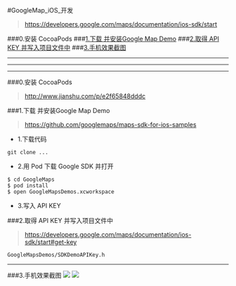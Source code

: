 #GoogleMap_iOS_开发
>https://developers.google.com/maps/documentation/ios-sdk/start

###0.安装 CocoaPods
###[1.下载 并安装Google Map Demo](#download_install)
###[2.取得 API KEY 并写入项目文件中](#get_api_key)
###[3.手机效果截图](#screen_shot)

***
***
***

###0.安装 CocoaPods
>http://www.jianshu.com/p/e2f65848dddc

###1.下载 并安装Google Map Demo<a name="download_install"/>
>https://github.com/googlemaps/maps-sdk-for-ios-samples

* 1.下载代码 

```git clone ...```
* 2.用 Pod 下载 Google SDK 并打开
```
$ cd GoogleMaps
$ pod install
$ open GoogleMapsDemos.xcworkspace
```
* 3.写入 API KEY


###2.取得 API KEY 并写入项目文件中<a name="get_api_key"/>
>https://developers.google.com/maps/documentation/ios-sdk/start#get-key

```
GoogleMapsDemos/SDKDemoAPIKey.h
```

***

###3.手机效果截图<a name="screen_shot"/>
![](/assets/Snip20171122_13.png)
![](/assets/ScreenShot2017-11-22_15.40.59.png)



